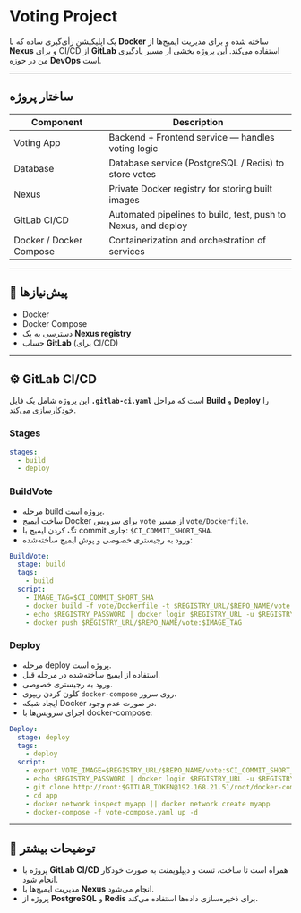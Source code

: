 # Voting Project

یک اپلیکیشن رأی‌گیری ساده که با **Docker** ساخته شده و برای مدیریت ایمیج‌ها از **Nexus** و برای CI/CD از **GitLab** استفاده می‌کند. این پروژه بخشی از مسیر یادگیری من در حوزه **DevOps** است.

---

## ساختار پروژه

| Component               | Description                                                   |
| ----------------------- | ------------------------------------------------------------- |
| Voting App              | Backend + Frontend service — handles voting logic             |
| Database                | Database service (PostgreSQL / Redis) to store votes          |
| Nexus                   | Private Docker registry for storing built images              |
| GitLab CI/CD            | Automated pipelines to build, test, push to Nexus, and deploy |
| Docker / Docker Compose | Containerization and orchestration of services                |

---

## 🚀 پیش‌نیازها

* Docker
* Docker Compose
* دسترسی به یک **Nexus registry**
* حساب **GitLab** (برای CI/CD)

---


## ⚙️ GitLab CI/CD

این پروژه شامل یک فایل **`.gitlab-ci.yaml`** است که مراحل **Build** و **Deploy** را خودکارسازی می‌کند.

### Stages

```yaml
stages:
  - build
  - deploy
```

### BuildVote

* مرحله build پروژه است.
* ساخت ایمیج Docker برای سرویس `vote` از مسیر `vote/Dockerfile`.
* تگ کردن ایمیج با commit جاری: `$CI_COMMIT_SHORT_SHA`.
* ورود به رجیستری خصوصی و پوش ایمیج ساخته‌شده:

```yaml
BuildVote:
  stage: build
  tags:
    - build
  script:
    - IMAGE_TAG=$CI_COMMIT_SHORT_SHA
    - docker build -f vote/Dockerfile -t $REGISTRY_URL/$REPO_NAME/vote:$IMAGE_TAG vote/
    - echo $REGISTRY_PASSWORD | docker login $REGISTRY_URL -u $REGISTRY_USERNAME --password-stdin
    - docker push $REGISTRY_URL/$REPO_NAME/vote:$IMAGE_TAG
```

### Deploy

* مرحله deploy پروژه است.
* استفاده از ایمیج ساخته‌شده در مرحله قبل.
* ورود به رجیستری خصوصی.
* کلون کردن ریپوی `docker-compose` روی سرور.
* ایجاد شبکه Docker در صورت عدم وجود.
* اجرای سرویس‌ها با docker-compose:

```yaml
Deploy:
  stage: deploy
  tags:
    - deploy
  script:
    - export VOTE_IMAGE=$REGISTRY_URL/$REPO_NAME/vote:$CI_COMMIT_SHORT_SHA
    - echo $REGISTRY_PASSWORD | docker login $REGISTRY_URL -u $REGISTRY_USERNAME --password-stdin
    - git clone http://root:$GITLAB_TOKEN@192.168.21.51/root/docker-compose.git app
    - cd app
    - docker network inspect myapp || docker network create myapp
    - docker-compose -f vote-compose.yaml up -d
```

---

## 📂 توضیحات بیشتر

* پروژه با **GitLab CI/CD** همراه است تا ساخت، تست و دیپلویمنت به صورت خودکار انجام شود.
* مدیریت ایمیج‌ها با **Nexus** انجام می‌شود.
* پروژه از **PostgreSQL** و **Redis** برای ذخیره‌سازی داده‌ها استفاده می‌کند.
